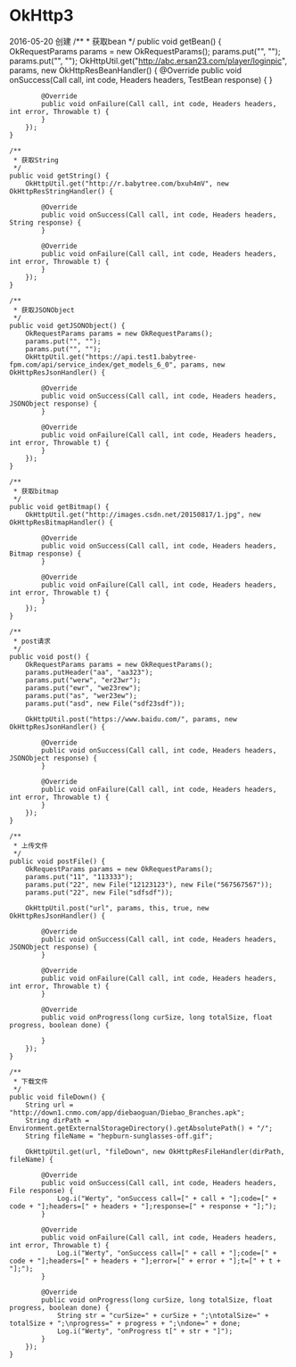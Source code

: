 # OkHttp3

2016-05-20  创建
    /**
     * 获取bean
     */
    public void getBean() {
        OkRequestParams params = new OkRequestParams();
        params.put("", "");
        params.put("", "");
        OkHttpUtil.get("http://abc.ersan23.com/player/loginpic", params, new OkHttpResBeanHandler<TestBean>() {
            @Override
            public void onSuccess(Call call, int code, Headers headers, TestBean response) {
            }

            @Override
            public void onFailure(Call call, int code, Headers headers, int error, Throwable t) {
            }
        });
    }

    /**
     * 获取String
     */
    public void getString() {
        OkHttpUtil.get("http://r.babytree.com/bxuh4mV", new OkHttpResStringHandler() {

            @Override
            public void onSuccess(Call call, int code, Headers headers, String response) {
            }

            @Override
            public void onFailure(Call call, int code, Headers headers, int error, Throwable t) {
            }
        });
    }

    /**
     * 获取JSONObject
     */
    public void getJSONObject() {
        OkRequestParams params = new OkRequestParams();
        params.put("", "");
        params.put("", "");
        OkHttpUtil.get("https://api.test1.babytree-fpm.com/api/service_index/get_models_6_0", params, new OkHttpResJsonHandler() {

            @Override
            public void onSuccess(Call call, int code, Headers headers, JSONObject response) {
            }

            @Override
            public void onFailure(Call call, int code, Headers headers, int error, Throwable t) {
            }
        });
    }

    /**
     * 获取bitmap
     */
    public void getBitmap() {
        OkHttpUtil.get("http://images.csdn.net/20150817/1.jpg", new OkHttpResBitmapHandler() {

            @Override
            public void onSuccess(Call call, int code, Headers headers, Bitmap response) {
            }

            @Override
            public void onFailure(Call call, int code, Headers headers, int error, Throwable t) {
            }
        });
    }

    /**
     * post请求
     */
    public void post() {
        OkRequestParams params = new OkRequestParams();
        params.putHeader("aa", "aa323");
        params.put("werw", "er23wr");
        params.put("ewr", "we23rew");
        params.put("as", "wer23ew");
        params.put("asd", new File("sdf23sdf"));

        OkHttpUtil.post("https://www.baidu.com/", params, new OkHttpResJsonHandler() {

            @Override
            public void onSuccess(Call call, int code, Headers headers, JSONObject response) {
            }

            @Override
            public void onFailure(Call call, int code, Headers headers, int error, Throwable t) {
            }
        });
    }

    /**
     * 上传文件
     */
    public void postFile() {
        OkRequestParams params = new OkRequestParams();
        params.put("11", "113333");
        params.put("22", new File("12123123"), new File("567567567"));
        params.put("22", new File("sdfsdf"));

        OkHttpUtil.post("url", params, this, true, new OkHttpResJsonHandler() {

            @Override
            public void onSuccess(Call call, int code, Headers headers, JSONObject response) {
            }

            @Override
            public void onFailure(Call call, int code, Headers headers, int error, Throwable t) {
            }

            @Override
            public void onProgress(long curSize, long totalSize, float progress, boolean done) {

            }
        });
    }

    /**
     * 下载文件
     */
    public void fileDown() {
        String url = "http://down1.cnmo.com/app/diebaoguan/Diebao_Branches.apk";
        String dirPath = Environment.getExternalStorageDirectory().getAbsolutePath() + "/";
        String fileName = "hepburn-sunglasses-off.gif";
        
        OkHttpUtil.get(url, "fileDown", new OkHttpResFileHandler(dirPath, fileName) {

            @Override
            public void onSuccess(Call call, int code, Headers headers, File response) {
                Log.i("Werty", "onSuccess call=[" + call + "];code=[" + code + "];headers=[" + headers + "];response=[" + response + "];");
            }

            @Override
            public void onFailure(Call call, int code, Headers headers, int error, Throwable t) {
                Log.i("Werty", "onSuccess call=[" + call + "];code=[" + code + "];headers=[" + headers + "];error=[" + error + "];t=[" + t + "];");
            }

            @Override
            public void onProgress(long curSize, long totalSize, float progress, boolean done) {
                String str = "curSize=" + curSize + ";\ntotalSize=" + totalSize + ";\nprogress=" + progress + ";\ndone=" + done;
                Log.i("Werty", "onProgress t[" + str + "]");
            }
        });
    }
